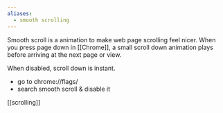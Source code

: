 ```yaml
---
aliases:
  - smooth scrolling
---
```


Smooth scroll is a animation to make web page scrolling feel nicer.
When you press page down in [[Chrome]], a small scroll down animation plays before arriving at the next page or view.

When disabled, scroll down is instant. 
- go to chrome://flags/
- search smooth scroll & disable it

[[scrolling]]